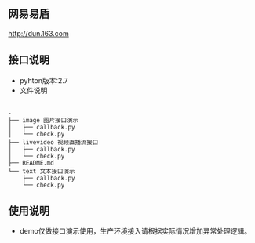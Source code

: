 ## 网易易盾
http://dun.163.com
## 接口说明

- pyhton版本:2.7
- 文件说明

```

.
├── image 图片接口演示
│   ├── callback.py
│   └── check.py
├── livevideo 视频直播流接口
│   ├── callback.py
│   └── check.py
├── README.md
└── text 文本接口演示
    ├── callback.py
    └── check.py
```

## 使用说明
- demo仅做接口演示使用，生产环境接入请根据实际情况增加异常处理逻辑。